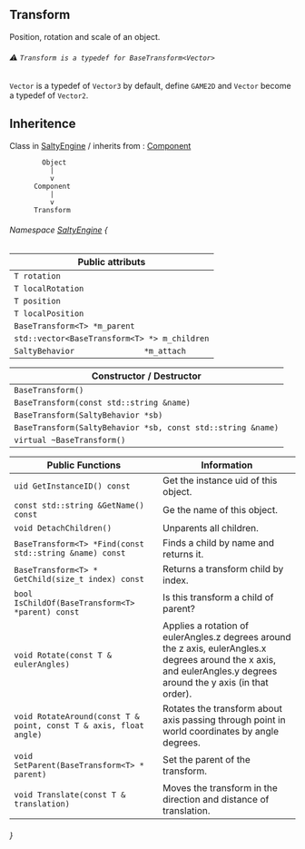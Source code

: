 ## Transform

Position, rotation and scale of an object.
###### :warning: `Transform is a typedef for BaseTransform<Vector>`
`Vector` is a typedef of `Vector3` by default, define `GAME2D` and `Vector` become a typedef of `Vector2`.

## Inheritence
Class in [SaltyEngine](https://github.com/Nicolas-Constanty/rtype/blob/feature/SaltyEngine/SaltyEnfineFeatures.md) / inherits from : [Component](https://github.com/Nicolas-Constanty/rtype/blob/feature/SaltyEngine/R-Type/SaltyEngine/API/Component.md)
```
        Object  
          |
          v
      Component
          |
          v
      Transform
```

###### Namespace [SaltyEngine](https://github.com/Nicolas-Constanty/rtype/blob/feature/SaltyEngine/SaltyEnfineFeatures.md) {

| Public attributs |
|------------------|
| `T rotation` |
| ``T localRotation`` |
| ``T position`` |
| ``T localPosition`` |
| ``BaseTransform<T> *m_parent`` |
| ``std::vector<BaseTransform<T> *>	m_children`` |
| ``SaltyBehavior				*m_attach`` |

| Constructor / Destructor                                    |
|-------------------------------------------------------------|
| `BaseTransform()`                                               |
| `BaseTransform(const std::string &name)`                        |
| `BaseTransform(SaltyBehavior *sb)`                          |
| `BaseTransform(SaltyBehavior *sb, const std::string &name)` |
| `virtual ~BaseTransform()`                                  |

| Public Functions |   Information                                            |
|------------------|----------------------------------------------------------|
| `uid GetInstanceID() const` | Get the instance uid of this object.          |
| `const std::string &GetName() const` | Ge the name of this object.          |
| `void DetachChildren()` | Unparents all children.                           |
| `BaseTransform<T> *Find(const std::string &name) const` | Finds a child by name and returns it. |
| `BaseTransform<T> * GetChild(size_t index) const` | Returns a transform child by index.         |
| `bool IsChildOf(BaseTransform<T> *parent) const` | Is this transform a child of parent?         |
| `void Rotate(const T & eulerAngles)` | Applies a rotation of eulerAngles.z degrees around the z axis, eulerAngles.x degrees around the x axis, and eulerAngles.y degrees around the y axis (in that order). |
| `void RotateAround(const T & point, const T & axis, float angle)` | Rotates the transform about axis passing through point in world coordinates by angle degrees. |
| `void SetParent(BaseTransform<T> * parent)`| Set the parent of the transform. |
| `void Translate(const T & translation)` | Moves the transform in the direction and distance of translation. |

###### }
